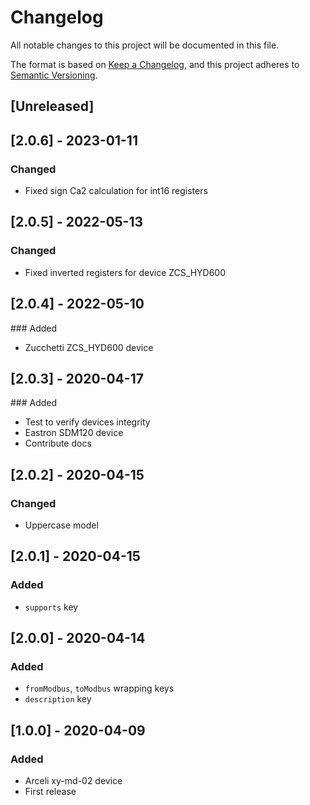 # Changelog
All notable changes to this project will be documented in this file.


The format is based on [Keep a Changelog](https://keepachangelog.com/en/1.0.0/),
and this project adheres to [Semantic Versioning](https://semver.org/spec/v2.0.0.html).

## [Unreleased]


## [2.0.6] - 2023-01-11
### Changed
- Fixed sign Ca2 calculation for int16 registers

## [2.0.5] - 2022-05-13
### Changed
- Fixed inverted registers for device ZCS_HYD600 

## [2.0.4] - 2022-05-10
### Added
- Zucchetti ZCS_HYD600 device 

## [2.0.3] - 2020-04-17
### Added
- Test to verify devices integrity
- Eastron SDM120 device
- Contribute docs

## [2.0.2] - 2020-04-15
### Changed
- Uppercase model

## [2.0.1] - 2020-04-15
### Added
- `supports` key

## [2.0.0] - 2020-04-14
### Added
- `fromModbus`, `toModbus` wrapping keys
- `description` key

## [1.0.0] - 2020-04-09
### Added
- Arceli xy-md-02 device
- First release
